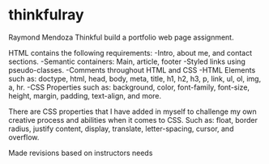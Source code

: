 # thinkfulray
Raymond Mendoza Thinkful build a portfolio web page assignment.

HTML contains the following requirements: -Intro, about me, and contact sections. -Semantic containers: Main, article, footer -Styled links using pseudo-classes. -Comments throughout HTML and CSS -HTML Elements such as: doctype, html, head, body, meta, title, h1, h2, h3, p, link, ul, ol, img, a, hr. -CSS Properties such as: background, color, font-family, font-size, height, margin, padding, text-align, and more.

There are CSS properties that I have added in myself to challenge my own creative process and abilities when it comes to CSS. Such as: float, border radius, justify content, display, translate, letter-spacing, cursor, and overflow.

Made revisions based on instructors needs

